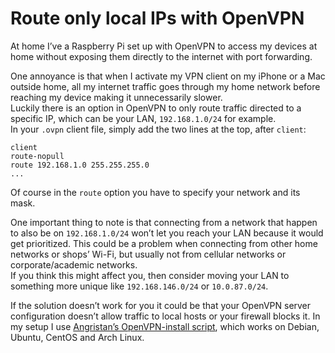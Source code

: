 # Route only local IPs with OpenVPN

At home I’ve a Raspberry Pi set up with OpenVPN to access my devices at home without exposing them directly to the internet with port forwarding.

One annoyance is that when I activate my VPN client on my iPhone or a Mac outside home, all my internet traffic goes through my home network before reaching my device making it unnecessarily slower.  
Luckily there is an option in OpenVPN to only route traffic directed to a specific IP, which can be your LAN, `192.168.1.0/24` for example.  
In your `.ovpn` client file, simply add the two lines at the top, after `client`:

```
client
route-nopull
route 192.168.1.0 255.255.255.0
...
```

Of course in the `route` option you have to specify your network and its mask.

One important thing to note is that connecting from a network that happen to also be on `192.168.1.0/24` won’t let you reach your LAN because it would get prioritized. This could be a problem when connecting from other home networks or shops’ Wi-Fi, but usually not from cellular networks or corporate/academic networks.  
If you think this might affect you, then consider moving your LAN to something more unique like `192.168.146.0/24` or `10.0.87.0/24`.

If the solution doesn’t work for you it could be that your OpenVPN server configuration doesn’t allow traffic to local hosts or your firewall blocks it. In my setup I use [Angristan’s OpenVPN-install script](https://github.com/Angristan/OpenVPN-install), which works on Debian, Ubuntu, CentOS and Arch Linux.

